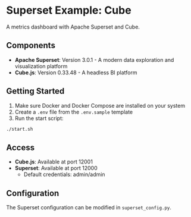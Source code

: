 # Superset Example: Cube

A metrics dashboard with Apache Superset and Cube.

## Components

- **Apache Superset**: Version 3.0.1 - A modern data exploration and visualization platform
- **Cube.js**: Version 0.33.48 - A headless BI platform

## Getting Started

1. Make sure Docker and Docker Compose are installed on your system
2. Create a `.env` file from the `.env.sample` template
3. Run the start script:

```bash
./start.sh
```

## Access

- **Cube.js**: Available at port 12001
- **Superset**: Available at port 12000
  - Default credentials: admin/admin

## Configuration

The Superset configuration can be modified in `superset_config.py`.
